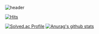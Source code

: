 ![header](https://capsule-render.vercel.app/api?type=egg&color=auto&text=%20Sohee%20Ha%20%20&height=200&fontSize=80)

[![Hits](https://hits.seeyoufarm.com/api/count/incr/badge.svg?url=https%3A%2F%2Fgithub.com%2F%2508ihyraxi&count_bg=%23C9C9C9&title_bg=%23868686&icon=&icon_color=%23E7E7E7&title=hits&edge_flat=false)](https://hits.seeyoufarm.com)


[![Solved.ac Profile](http://mazassumnida.wtf/api/v2/generate_badge?boj=hyrax)](https://solved.ac/hyrax/) [![Anurag's github stats](https://github-readme-stats.vercel.app/api?username=ihyraxi&show_icons=true&theme={theme})](https://github.com/ihyraxi/github-readme-stats)
